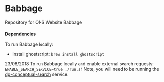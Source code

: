 Babbage
========

Repository for ONS Website Babbage

#### Dependencies

To run Babbage locally:
* Install ghostscript: `brew install ghostscript`

23/08/2018
To run Babbage locally and enable external search requests:
```ENABLE_SEARCH_SERVICE=true ./run.sh```
Note, you will need to be running the [dp-conceptual-search](https://github.com/ONSdigital/dp-conceptual-search) service.
